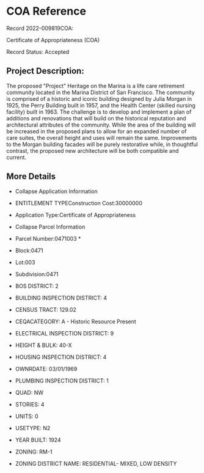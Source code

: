 # COA Reference

Record 2022-009819COA: 

Certificate of Appropriateness (COA)

Record Status: Accepted

## Project Description:

The proposed "Project" Heritage on the Marina is a life care retirement community located in the Marina District of San Francisco. The community is comprised of a historic and iconic building designed by Julia Morgan in 1925, the Perry Building built in 1957, and the Health Center (skilled nursing facility) built in 1963. The challenge is to develop and implement a plan of additions and renovations that will build on the historical reputation and architectural attributes of the community. While the area of the building will be increased in the proposed plans to allow for an expanded number of care suites, the overall height and uses will remain the same. Improvements to the Morgan building facades will be purely restorative while, in thoughtful contrast, the proposed new architecture will be both compatible and current.


## More Details
 	
* Collapse Application Information
* ENTITLEMENT TYPEConstruction Cost:30000000
* Application Type:Certificate of Appropriateness
* Collapse Parcel Information

* Parcel Number:0471003 *
* Block:0471
* Lot:003
* Subdivision:0471
* BOS DISTRICT: 2
* BUILDING INSPECTION DISTRICT: 4
* CENSUS TRACT: 129.02
* CEQACATEGORY: A - Historic Resource Present
* ELECTRICAL INSPECTION DISTRICT: 9
* HEIGHT & BULK: 40-X
* HOUSING INSPECTION DISTRICT: 4
* OWNRDATE: 03/01/1969
* PLUMBING INSPECTION DISTRICT: 1
* QUAD: NW
* STORIES: 4
* UNITS: 0
* USETYPE: N2
* YEAR BUILT: 1924
* ZONING: RM-1
* ZONING DISTRICT NAME: RESIDENTIAL- MIXED, LOW DENSITY
 